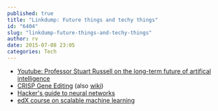 ```yaml
---
published: true
title: "Linkdump: Future things and techy things"
id: "6404"
slug: "linkdump-future-things-and-techy-things"
author: rv
date: 2015-07-08 23:05
categories: Tech
---
```

<ul>
	<li><a href="https://www.youtube.com/watch?feature=&amp;v=GYQrNfSmQ0M&amp;app=desktop" target="_blank">Youtube: Professor Stuart Russell on the long-term future of artifical intelligence</a></li>
	<li><a href="http://andrew.gibiansky.com/blog/genetics/crispr/" target="_blank">CRISP Gene Editing</a> (also <a href="https://en.wikipedia.org/wiki/CRISPR" target="_blank">wiki</a>)</li>
	<li><a href="http://karpathy.github.io/neuralnets/" target="_blank">Hacker's guide to neural networks</a></li>
	<li><a href="https://www.edx.org/course/scalable-machine-learning-uc-berkeleyx-cs190-1x" target="_blank">edX course on scalable machine learning</a></li>
</ul>